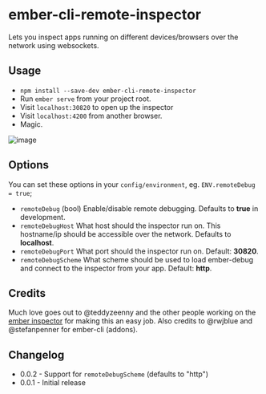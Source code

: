 # ember-cli-remote-inspector

Lets you inspect apps running on different devices/browsers over the network using websockets.

## Usage

* `npm install --save-dev ember-cli-remote-inspector`
* Run `ember serve` from your project root.
* Visit `localhost:30820` to open up the inspector
* Visit `localhost:4200` from another browser.
* Magic.

![image](https://cloud.githubusercontent.com/assets/3824616/4604177/d23ecb70-518a-11e4-8443-65fe58f59e1f.png)


## Options

You can set these options in your `config/environment`, eg. `ENV.remoteDebug = true`;

* `remoteDebug` (bool) Enable/disable remote debugging. Defaults to **true** in development.
* `remoteDebugHost` What host should the inspector run on. This hostname/ip should be accessible over the network. Defaults to **localhost**.
* `remoteDebugPort` What port should the inspector run on. Default: **30820**.
* `remoteDebugScheme` What scheme should be used to load ember-debug and connect to the inspector from your app. Default: **http**.

## Credits

Much love goes out to @teddyzeenny and the other people working on the [ember inspector](https://github.com/emberjs/ember-inspector) for making this an easy job. Also credits to @rwjblue and @stefanpenner for ember-cli (addons).

## Changelog

- 0.0.2 - Support for `remoteDebugScheme` (defaults to "http")
- 0.0.1 - Initial release